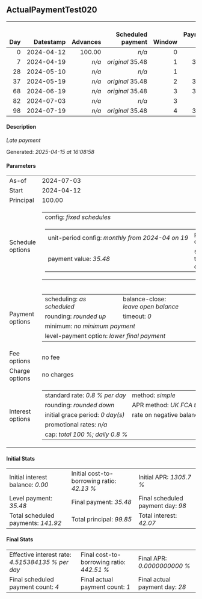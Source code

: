 <h2>ActualPaymentTest020</h2><table><thead style="vertical-align: bottom;"><th style="text-align: right;">Day</th><th style="text-align: right;">Datestamp</th><th style="text-align: right;">Advances</th><th style="text-align: right;">Scheduled payment</th><th style="text-align: right;">Window</th><th style="text-align: right;">Payment due</th><th style="text-align: right;">Actual payments</th><th style="text-align: right;">Generated payment</th><th style="text-align: right;">Net effect</th><th style="text-align: right;">Payment status</th><th style="text-align: right;">Balance status</th><th style="text-align: right;">Simple interest</th><th style="text-align: right;">New interest</th><th style="text-align: right;">New charges</th><th style="text-align: right;">Principal portion</th><th style="text-align: right;">Fee portion</th><th style="text-align: right;">Interest portion</th><th style="text-align: right;">Charges portion</th><th style="text-align: right;">Fee refund</th><th style="text-align: right;">Principal balance</th><th style="text-align: right;">Fee balance</th><th style="text-align: right;">Interest balance</th><th style="text-align: right;">Charges balance</th><th style="text-align: right;">Settlement figure</th><th style="text-align: right;">Fee refund if&nbsp;settled</th></thead><tr style="text-align: right;"><td class="ci00">0</td><td class="ci01" style="white-space: nowrap;">2024-04-12</td><td class="ci02">100.00</td><td class="ci03" style="white-space: nowrap;"><i>n/a<i></td><td class="ci04">0</td><td class="ci05">0.00</td><td class="ci06"><i>n/a</i></td><td class="ci07"><i>n/a</i></td><td class="ci08">0.00</td><td class="ci09"><i>none&nbsp;scheduled</i></td><td class="ci10">open</td><td class="ci13">0.0000</td><td class="ci14">0.0000</td><td class="ci15"><i>n/a</i></td><td class="ci16">0.00</td><td class="ci17">0.00</td><td class="ci18">0.00</td><td class="ci19">0.00</td><td class="ci20">0.00</td><td class="ci21">100.00</td><td class="ci22">0.00</td><td class="ci23">0.0000</td><td class="ci24">0.00</td><td class="ci25">100.00</td><td class="ci26">0.00</td></tr><tr style="text-align: right;"><td class="ci00">7</td><td class="ci01" style="white-space: nowrap;">2024-04-19</td><td class="ci02"><i>n/a</i></td><td class="ci03" style="white-space: nowrap;"><i>original</i> 35.48</td><td class="ci04">1</td><td class="ci05">35.48</td><td class="ci06"><i>n/a</i></td><td class="ci07"><i>n/a</i></td><td class="ci08">0.00</td><td class="ci09"><i>paid&nbsp;later&nbsp;in&nbsp;full</i></td><td class="ci10">open</td><td class="ci13">5.6000</td><td class="ci14">5.6000</td><td class="ci15"><i>n/a</i></td><td class="ci16">0.00</td><td class="ci17">0.00</td><td class="ci18">0.00</td><td class="ci19">0.00</td><td class="ci20">0.00</td><td class="ci21">100.00</td><td class="ci22">0.00</td><td class="ci23">5.6000</td><td class="ci24">0.00</td><td class="ci25">105.60</td><td class="ci26">0.00</td></tr><tr style="text-align: right;"><td class="ci00">28</td><td class="ci01" style="white-space: nowrap;">2024-05-10</td><td class="ci02"><i>n/a</i></td><td class="ci03" style="white-space: nowrap;"><i>n/a<i></td><td class="ci04">1</td><td class="ci05">0.00</td><td class="ci06"><i>confirmed</i>&nbsp;35.48</td><td class="ci07"><i>n/a</i></td><td class="ci08">35.48</td><td class="ci09"><i>extra&nbsp;payment</i></td><td class="ci10">open</td><td class="ci13">16.8000</td><td class="ci14">16.8000</td><td class="ci15"><i>n/a</i></td><td class="ci16">13.08</td><td class="ci17">0.00</td><td class="ci18">22.40</td><td class="ci19">0.00</td><td class="ci20">0.00</td><td class="ci21">86.92</td><td class="ci22">0.00</td><td class="ci23">0.0000</td><td class="ci24">0.00</td><td class="ci25">86.92</td><td class="ci26">0.00</td></tr><tr style="text-align: right;"><td class="ci00">37</td><td class="ci01" style="white-space: nowrap;">2024-05-19</td><td class="ci02"><i>n/a</i></td><td class="ci03" style="white-space: nowrap;"><i>original</i> 35.48</td><td class="ci04">2</td><td class="ci05">35.48</td><td class="ci06"><i>n/a</i></td><td class="ci07"><i>n/a</i></td><td class="ci08">0.00</td><td class="ci09"><i>missed&nbsp;payment</i></td><td class="ci10">open</td><td class="ci13">6.2582</td><td class="ci14">6.2582</td><td class="ci15"><i>n/a</i></td><td class="ci16">0.00</td><td class="ci17">0.00</td><td class="ci18">0.00</td><td class="ci19">0.00</td><td class="ci20">0.00</td><td class="ci21">86.92</td><td class="ci22">0.00</td><td class="ci23">6.2582</td><td class="ci24">0.00</td><td class="ci25">93.17</td><td class="ci26">0.00</td></tr><tr style="text-align: right;"><td class="ci00">68</td><td class="ci01" style="white-space: nowrap;">2024-06-19</td><td class="ci02"><i>n/a</i></td><td class="ci03" style="white-space: nowrap;"><i>original</i> 35.48</td><td class="ci04">3</td><td class="ci05">35.48</td><td class="ci06"><i>n/a</i></td><td class="ci07"><i>n/a</i></td><td class="ci08">0.00</td><td class="ci09"><i>missed&nbsp;payment</i></td><td class="ci10">open</td><td class="ci13">21.5562</td><td class="ci14">21.5562</td><td class="ci15"><i>n/a</i></td><td class="ci16">0.00</td><td class="ci17">0.00</td><td class="ci18">0.00</td><td class="ci19">0.00</td><td class="ci20">0.00</td><td class="ci21">86.92</td><td class="ci22">0.00</td><td class="ci23">27.8144</td><td class="ci24">0.00</td><td class="ci25">114.73</td><td class="ci26">0.00</td></tr><tr style="text-align: right;"><td class="ci00">82</td><td class="ci01" style="white-space: nowrap;">2024-07-03</td><td class="ci02"><i>n/a</i></td><td class="ci03" style="white-space: nowrap;"><i>n/a<i></td><td class="ci04">3</td><td class="ci05">0.00</td><td class="ci06"><i>n/a</i></td><td class="ci07"><i>n/a</i></td><td class="ci08">0.00</td><td class="ci09"><i>information&nbsp;only</i></td><td class="ci10">open</td><td class="ci13">9.7350</td><td class="ci14">9.7350</td><td class="ci15"><i>n/a</i></td><td class="ci16">0.00</td><td class="ci17">0.00</td><td class="ci18">0.00</td><td class="ci19">0.00</td><td class="ci20">0.00</td><td class="ci21">86.92</td><td class="ci22">0.00</td><td class="ci23">37.5494</td><td class="ci24">0.00</td><td class="ci25">124.46</td><td class="ci26">0.00</td></tr><tr style="text-align: right;"><td class="ci00">98</td><td class="ci01" style="white-space: nowrap;">2024-07-19</td><td class="ci02"><i>n/a</i></td><td class="ci03" style="white-space: nowrap;"><i>original</i> 35.48</td><td class="ci04">4</td><td class="ci05">35.48</td><td class="ci06"><i>n/a</i></td><td class="ci07"><i>n/a</i></td><td class="ci08">35.48</td><td class="ci09"><i>not&nbsp;yet&nbsp;due</i></td><td class="ci10">open</td><td class="ci13">11.1258</td><td class="ci14">11.1258</td><td class="ci15"><i>n/a</i></td><td class="ci16">0.00</td><td class="ci17">0.00</td><td class="ci18">35.48</td><td class="ci19">0.00</td><td class="ci20">0.00</td><td class="ci21">86.92</td><td class="ci22">0.00</td><td class="ci23">13.1952</td><td class="ci24">0.00</td><td class="ci25">135.59</td><td class="ci26">0.00</td></tr></table><p><h4>Description</h4><i>Late payment</i></p><p>Generated: <i>2025-04-15 at 16:08:58</i></p><h4>Parameters</h4><table><tr><td>As-of</td><td>2024-07-03</td></tr><tr><td>Start</td><td>2024-04-12</td></tr><tr><td>Principal</td><td>100.00</td></tr><tr><td>Schedule options</td><td><table><tr><td colspan="2">config: <i>fixed schedules</i></td></tr><tr><td><table><tr><td style="white-space: nowrap;">unit-period config: <i>monthly from 2024-04 on 19</i></td><td>payment count: <i>4</i></td></tr><tr><td>payment value: <i>35.48</i></td><td>schedule type: <i>original</i></td></tr></table></td></tr></table></td></tr><tr><td>Payment options</td><td><table><tr><td>scheduling: <i>as scheduled</i></td><td>balance-close: <i>leave&nbsp;open&nbsp;balance</i></td></tr><tr><td>rounding: <i>rounded up</i></td><td>timeout: <i>0</i></td></tr><tr><td colspan='2'>minimum: <i>no&nbsp;minimum&nbsp;payment</i></td></tr><tr><td colspan='2'>level-payment option: <i>lower&nbsp;final&nbsp;payment</i></td></tr></table></td></tr><tr><td>Fee options</td><td>no fee</td></tr><tr><td>Charge options</td><td>no charges</td></tr><tr><td>Interest options</td><td><table><tr><td>standard rate: <i>0.8 % per day</i></td><td>method: <i>simple</i></td></tr><tr><td>rounding: <i>rounded down</i></td><td>APR method: <i>UK FCA to 1 d.p.</i></td></tr><tr><td>initial grace period: <i>0 day(s)</i></td><td>rate on negative balance: <i>zero</i></td></tr><tr><td colspan="2">promotional rates: <i><i>n/a</i></i></td></tr><tr><td colspan="2">cap: <i>total 100 %; daily 0.8 %</td></tr></table></td></tr></table><h4>Initial Stats</h4><table><tr><td>Initial interest balance: <i>0.00</i></td><td>Initial cost-to-borrowing ratio: <i>42.13 %</i></td><td>Initial APR: <i>1305.7 %</i></td></tr><tr><td>Level payment: <i>35.48</i></td><td>Final payment: <i>35.48</i></td><td>Final scheduled payment day: <i>98</i></td></tr><tr><td>Total scheduled payments: <i>141.92</i></td><td>Total principal: <i>99.85</i></td><td>Total interest: <i>42.07</i></td></tr></table><h4>Final Stats</h4><table><tr><td>Effective interest rate: <i>4.515384135 % per day</i></td><td>Final cost-to-borrowing ratio: <i>442.51 %</i></td><td>Final APR: <i>0.0000000000 %</i></td></tr><tr><td>Final scheduled payment count: <i>4</i></td><td>Final actual payment count: <i>1</i></td><td>Final actual payment day: <i>28</i></td></tr></table>